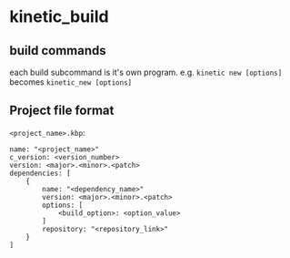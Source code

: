 # kinetic_build

## build commands
each build subcommand is it's own program. e.g. `kinetic new [options]` becomes `kinetic_new [options]`

## Project file format

`<project_name>.kbp`:
```
name: "<project_name>"
c_version: <version_number>
version: <major>.<minor>.<patch>
dependencies: [
	{
		name: "<dependency_name>"
		version: <major>.<minor>.<patch>
		options: [
			<build_option>: <option_value>
		]
		repository: "<repository_link>"
	}
]
```
